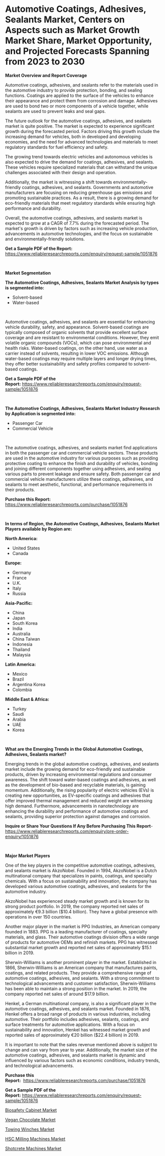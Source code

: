<p><h1>Automotive Coatings, Adhesives, Sealants Market, Centers on Aspects such as Market Growth Market Share, Market Opportunity, and Projected Forecasts Spanning from 2023 to 2030</h1></p><p><strong>Market Overview and Report Coverage</strong></p>
<p><p>Automotive coatings, adhesives, and sealants refer to the materials used in the automotive industry to provide protection, bonding, and sealing functions. Coatings are applied to the surface of the vehicles to enhance their appearance and protect them from corrosion and damage. Adhesives are used to bond two or more components of a vehicle together, while sealants are used to prevent leaks and seal gaps.</p><p>The future outlook for the automotive coatings, adhesives, and sealants market is quite positive. The market is expected to experience significant growth during the forecasted period. Factors driving this growth include the increasing demand for vehicles, both in developed and developing economies, and the need for advanced technologies and materials to meet regulatory standards for fuel efficiency and safety.</p><p>The growing trend towards electric vehicles and autonomous vehicles is also expected to drive the demand for coatings, adhesives, and sealants. These vehicles require specialized materials that can withstand the unique challenges associated with their design and operation.</p><p>Additionally, the market is witnessing a shift towards environmentally-friendly coatings, adhesives, and sealants. Governments and automotive manufacturers are focusing on reducing greenhouse gas emissions and promoting sustainable practices. As a result, there is a growing demand for eco-friendly materials that meet regulatory standards while ensuring high performance and durability.</p><p>Overall, the automotive coatings, adhesives, and sealants market is expected to grow at a CAGR of 7.7% during the forecasted period. The market's growth is driven by factors such as increasing vehicle production, advancements in automotive technologies, and the focus on sustainable and environmentally-friendly solutions.</p></p>
<p><strong>Get a Sample PDF of the Report:</strong> <a href="https://www.reliableresearchreports.com/enquiry/request-sample/1051876">https://www.reliableresearchreports.com/enquiry/request-sample/1051876</a></p>
<p>&nbsp;</p>
<p><strong>Market Segmentation</strong></p>
<p><strong>The Automotive Coatings, Adhesives, Sealants Market Analysis by types is segmented into:</strong></p>
<p><ul><li>Solvent-based</li><li>Water-based</li></ul></p>
<p>&nbsp;</p>
<p><p>Automotive coatings, adhesives, and sealants are essential for enhancing vehicle durability, safety, and appearance. Solvent-based coatings are typically composed of organic solvents that provide excellent surface coverage and are resistant to environmental conditions. However, they emit volatile organic compounds (VOCs), which can pose environmental and health risks. Water-based coatings, on the other hand, use water as a carrier instead of solvents, resulting in lower VOC emissions. Although water-based coatings may require multiple layers and longer drying times, they offer better sustainability and safety profiles compared to solvent-based coatings.</p></p>
<p><strong>Get a Sample PDF of the Report:</strong>&nbsp;<a href="https://www.reliableresearchreports.com/enquiry/request-sample/1051876">https://www.reliableresearchreports.com/enquiry/request-sample/1051876</a></p>
<p>&nbsp;</p>
<p><strong>The Automotive Coatings, Adhesives, Sealants Market Industry Research by Application is segmented into:</strong></p>
<p><ul><li>Passenger Car</li><li>Commercial Vehicle</li></ul></p>
<p>&nbsp;</p>
<p><p>The automotive coatings, adhesives, and sealants market find applications in both the passenger car and commercial vehicle sectors. These products are used in the automotive industry for various purposes such as providing protective coating to enhance the finish and durability of vehicles, bonding and joining different components together using adhesives, and sealing various parts to prevent leakage and ensure safety. Both passenger car and commercial vehicle manufacturers utilize these coatings, adhesives, and sealants to meet aesthetic, functional, and performance requirements in their products.</p></p>
<p><strong>Purchase this Report:</strong>&nbsp; <a href="https://www.reliableresearchreports.com/purchase/1051876">https://www.reliableresearchreports.com/purchase/1051876</a></p>
<p>&nbsp;</p>
<p><strong>In terms of Region, the Automotive Coatings, Adhesives, Sealants Market Players available by Region are:</strong></p>
<p>
    <p> <strong> North America: </strong>
        <ul>
            <li>United States</li>
            <li>Canada</li>
        </ul>
        </p> 
    <p> <strong> Europe: </strong>
        <ul>
            <li>Germany</li>
            <li>France</li>
            <li>U.K.</li>
            <li>Italy</li>
            <li>Russia</li>
        </ul>
        </p> 
    <p> <strong> Asia-Pacific: </strong>
        <ul>
            <li>China</li>
            <li>Japan</li>
            <li>South Korea</li>
            <li>India</li>
            <li>Australia</li>
            <li>China Taiwan</li>
            <li>Indonesia</li>
            <li>Thailand</li>
            <li>Malaysia</li>
        </ul>
        </p> 
    <p> <strong> Latin America: </strong>
        <ul>
            <li>Mexico</li>
            <li>Brazil</li>
            <li>Argentina Korea</li>
            <li>Colombia</li>
        </ul>
        </p> 
    <p> <strong> Middle East & Africa: </strong>
        <ul>
            <li>Turkey</li>
            <li>Saudi</li>
            <li>Arabia</li>
            <li>UAE</li>
            <li>Korea</li>
        </ul>
    </p>
    </p>
<p>&nbsp;</p>
<p><strong>What are the Emerging Trends in the Global Automotive Coatings, Adhesives, Sealants market?</strong></p>
<p><p>Emerging trends in the global automotive coatings, adhesives, and sealants market include the growing demand for eco-friendly and sustainable products, driven by increasing environmental regulations and consumer awareness. The shift toward water-based coatings and adhesives, as well as the development of bio-based and recyclable materials, is gaining momentum. Additionally, the rising popularity of electric vehicles (EVs) is creating new opportunities, as EV-specific coatings and adhesives that offer improved thermal management and reduced weight are witnessing high demand. Furthermore, advancements in nanotechnology are enhancing the durability and performance of automotive coatings and sealants, providing superior protection against damages and corrosion.</p></p>
<p><strong>Inquire or Share Your Questions If Any Before Purchasing This Report</strong>- <a href="https://www.reliableresearchreports.com/enquiry/pre-order-enquiry/1051876">https://www.reliableresearchreports.com/enquiry/pre-order-enquiry/1051876</a></p>
<p>&nbsp;</p>
<p><strong>Major Market Players</strong></p>
<p><p>One of the key players in the competitive automotive coatings, adhesives, and sealants market is AkzoNobel. Founded in 1994, AkzoNobel is a Dutch multinational company that specializes in paints, coatings, and specialty chemicals. With a focus on sustainability and innovation, the company has developed various automotive coatings, adhesives, and sealants for the automotive industry.</p><p>AkzoNobel has experienced steady market growth and is known for its strong product portfolio. In 2019, the company reported net sales of approximately €9.3 billion ($10.4 billion). They have a global presence with operations in over 150 countries.</p><p>Another major player in the market is PPG Industries, an American company founded in 1883. PPG is a leading manufacturer of coatings, specialty materials, and glass. Their automotive coatings division offers a wide range of products for automotive OEMs and refinish markets. PPG has witnessed substantial market growth and reported net sales of approximately $15.1 billion in 2019.</p><p>Sherwin-Williams is another prominent player in the market. Established in 1866, Sherwin-Williams is an American company that manufactures paints, coatings, and related products. They provide a comprehensive range of automotive coatings, adhesives, and sealants. With a strong commitment to technological advancements and customer satisfaction, Sherwin-Williams has been able to maintain a strong position in the market. In 2019, the company reported net sales of around $17.9 billion.</p><p>Henkel, a German multinational company, is also a significant player in the automotive coatings, adhesives, and sealants market. Founded in 1876, Henkel offers a broad range of products in various industries, including automotive. Their portfolio includes adhesives, sealants, coatings, and surface treatments for automotive applications. With a focus on sustainability and innovation, Henkel has witnessed market growth and reported sales of approximately €20 billion ($22.4 billion) in 2019.</p><p>It is important to note that the sales revenue mentioned above is subject to change and can vary from year to year. Additionally, the market size of the automotive coatings, adhesives, and sealants market is dynamic and influenced by various factors such as economic conditions, industry trends, and technological advancements.</p></p>
<p><strong>Purchase this Report:</strong>&nbsp;&nbsp;<a href="https://www.reliableresearchreports.com/purchase/1051876">https://www.reliableresearchreports.com/purchase/1051876</a></p>
<p></p>
<p><strong>Get a Sample PDF of the Report:</strong>&nbsp;<a href="https://www.reliableresearchreports.com/enquiry/request-sample/1051876">https://www.reliableresearchreports.com/enquiry/request-sample/1051876</a></p>
<p><p><a href="https://medium.com/@waltercruz6g/biosafety-cabinet-market-trends-and-market-analysis-forecasted-for-period-2023-2030-af5e5f30a7e2">Biosafety Cabinet Market</a></p><p><a href="https://medium.com/@mskylatoy/vegan-chocolate-market-furnishes-information-on-market-share-market-trends-and-market-growth-0f76ebe6ddd3">Vegan Chocolate Market</a></p><p><a href="https://medium.com/@marcellakin2023/towing-winches-market-share-evolution-and-market-growth-trends-2023-2030-29e1c0fdc809">Towing Winches Market</a></p><p><a href="https://medium.com/@raymondgray765/hsc-milling-machines-market-insights-into-market-cagr-market-trends-and-growth-strategies-4bc88570cb60">HSC Milling Machines Market</a></p><p><a href="https://medium.com/@jamesday5g/shotcrete-machines-market-competitive-analysis-market-trends-and-forecast-to-2030-49c7e43e2c5a">Shotcrete Machines Market</a></p></p>